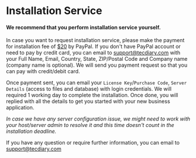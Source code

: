 # Installation Service

#### We recommend that you perform installation service yourself.

In case you want to request installation service, please make the payment for installation fee of [$20](https://www.paypal.me/tecdiary/20usd) by PayPal. If you don't have PayPal account or need to pay by credit card, you can email to support@tecdiary.com with your Full Name, Email, Country, State, ZIP/Postal Code and Company name (company name is optional). We will send you payment request so that you can pay with credit/debit card.

Once payment sent, you can email your `License Key`/`Purchase Code`, `Server Details` (access to files and database) with login credentials. We will required 1 working day to complete the installation. Once done, you will replied with all the details to get you started with your new business application.

_In case we have any server configuration issue, we might need to work with your host/server admin to resolve it and this time doesn't count in the installation deadline._

If you have any question or require further information, you can email to support@tecdiary.com
